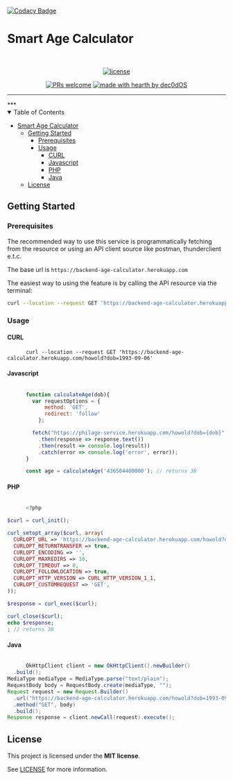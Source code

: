 [![Codacy Badge](https://app.codacy.com/project/badge/Grade/6e057888e4234d5fae98d01aeb23da08)](https://www.codacy.com/gh/gthankgod/howold/dashboard?utm_source=github.com&amp;utm_medium=referral&amp;utm_content=gthankgod/howold&amp;utm_campaign=Badge_Grade)
# Smart Age Calculator
<div align="center">
<br />

[![license](https://img.shields.io/github/license/dec0dOS/amazing-github-template.svg?style=flat-square)](LICENSE)

[![PRs welcome](https://img.shields.io/badge/PRs-welcome-ff69b4.svg?style=flat-square)](https://github.com/dec0dOS/amazing-github-template/issues?q=is%3Aissue+is%3Aopen+label%3A%22help+wanted%22)
[![made with hearth by dec0dOS](https://img.shields.io/badge/made%20with%20%E2%99%A5%20by-dec0dOS-ff1414.svg?style=flat-square)](https://github.com/dec0dOS)

</div>
<hr/>
***
<details open="open">
<summary>Table of Contents</summary>

- [Smart Age Calculator](#smart-age-calculator)
  - [Getting Started](#getting-started)
    - [Prerequisites](#prerequisites)
    - [Usage](#usage)
      - [CURL](#curl)
      - [Javascript](#javascript)
      - [PHP](#php)
      - [Java](#java)
  - [License](#license)

</details>



## Getting Started

### Prerequisites

The recommended way to use this service is programmatically fetching from the resource or using an API client source like postman, thunderclient e.t.c.

The base url is `https://backend-age-calculator.herokuapp.com`

The easiest way to using the feature is by calling the API resource via the terminal:

```sh
curl --location --request GET 'https://backend-age-calculator.herokuapp.com/howold?dob=1993-09-06'
```

### Usage 
#### CURL
```curl
      curl --location --request GET 'https://backend-age-calculator.herokuapp.com/howold?dob=1993-09-06'
```
#### Javascript
```js
  
      function calculateAge(dob){
        var requestOptions = {
            method: 'GET',
            redirect: 'follow'
          };

        fetch("https://philage-service.herokuapp.com/howold?dob={dob}", requestOptions)
          .then(response => response.text())
          .then(result => console.log(result))
          .catch(error => console.log('error', error));
      }

      const age = calculateAge('436504400000'); // returns 38
```

#### PHP
```php
  
      <?php

$curl = curl_init();

curl_setopt_array($curl, array(
  CURLOPT_URL => 'https://backend-age-calculator.herokuapp.com/howold?dob=1993-09-06',
  CURLOPT_RETURNTRANSFER => true,
  CURLOPT_ENCODING => '',
  CURLOPT_MAXREDIRS => 10,
  CURLOPT_TIMEOUT => 0,
  CURLOPT_FOLLOWLOCATION => true,
  CURLOPT_HTTP_VERSION => CURL_HTTP_VERSION_1_1,
  CURLOPT_CUSTOMREQUEST => 'GET',
));

$response = curl_exec($curl);

curl_close($curl);
echo $response;
; // returns 38
```

#### Java
```java
  
      OkHttpClient client = new OkHttpClient().newBuilder()
  .build();
MediaType mediaType = MediaType.parse("text/plain");
RequestBody body = RequestBody.create(mediaType, "");
Request request = new Request.Builder()
  .url("https://backend-age-calculator.herokuapp.com/howold?dob=1993-09-06")
  .method("GET", body)
  .build();
Response response = client.newCall(request).execute();
```

## License

This project is licensed under the **MIT license**. 

See [LICENSE](LICENSE) for more information.
